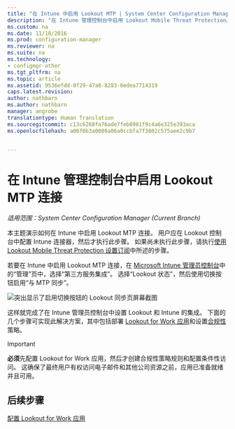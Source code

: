 ```yaml
---
title: "在 Intune 中启用 Lookout MTP | System Center Configuration Manager"
description: "在 Intune 管理控制台中启用 Lookout Mobile Threat Protection。"
ms.custom: na
ms.date: 11/18/2016
ms.prod: configuration-manager
ms.reviewer: na
ms.suite: na
ms.technology:
- configmgr-other
ms.tgt_pltfrm: na
ms.topic: article
ms.assetid: 9536efdd-0f29-47a8-8283-0edea7714319
caps.latest.revision: 
author: nathbarn
ms.author: nathbarn
manager: angrobe
translationtype: Human Translation
ms.sourcegitcommit: c13c6268fa76ade7feb0981f9c4a6e325e393aca
ms.openlocfilehash: a06f0b3a0080a06a0ccbfa7f3802c575aee2c9b7


---
```

# <a name="enable-lookout-mtp-connection-in-the-intune-admin-console"></a>在 Intune 管理控制台中启用 Lookout MTP 连接

*适用范围：System Center Configuration Manager (Current Branch)*

本主题演示如何在 Intune 中启用 Lookout MTP 连接。 用户应在 Lookout 控制台中配置 Intune 连接器，然后才执行此步骤。  如果尚未执行此步骤，请执行[使用 Lookout Mobile Threat Protection 设置订阅](set-up-your-subscription-with-lookout.md)中所述的步骤。

若要在 Intune 中启用 Lookout MTP 连接，在 [Microsoft Intune 管理员控制台](https://manage.microsoft.com)中的“管理”页中，选择“第三方服务集成”。 选择“Lookout 状态”，然后使用切换按钮启用“与 MTP 同步”。

![突出显示了启用切换按钮的 Lookout 同步页屏幕截图](../media/lookout-intune-synchronization.png)

这样就完成了在 Intune 管理员控制台中设置 Lookout 和 Intune 的集成。  下面的几个步骤可实现此解决方案，其中包括部署 [Lookout for Work 应用](configure-and-deploy-lookout-for-work-apps.md)和设置[合规性](enable-device-threat-protection-rule-compliance-policy.md)策略。

>[!IMPORTANT]
> **必须**先配置 Lookout for Work 应用，然后才创建合规性策略规则和配置条件性访问。 这确保了最终用户有权访问电子邮件和其他公司资源之前，应用已准备就绪并且可用。

## <a name="next-steps"></a>后续步骤
[配置 Lookout for Work 应用](configure-and-deploy-lookout-for-work-apps.md)



<!--HONumber=Dec16_HO3-->


